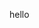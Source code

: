 <!--
 * @Author: 贺永胜
 * @Date: 2021-04-21 23:51:06
 * @email: 1378431028@qq.com
 * @LastEditors: 贺永胜
 * @LastEditTime: 2021-04-21 23:51:09
 * @Description: file content
-->
hello
